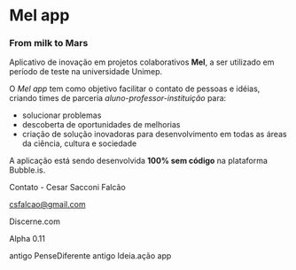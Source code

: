 # Mel app
### From milk to Mars

Aplicativo de inovação em projetos colaborativos **Mel**, a ser utilizado em período de teste na universidade Unimep.

O *Mel app* tem como objetivo facilitar o contato de pessoas e idéias, criando times de parceria *aluno-professor-instituição* para:

- solucionar problemas
- descoberta de oportunidades de melhorias
- criação de solução inovadoras para desenvolvimento em todas as áreas da ciência, cultura e sociedade


A aplicação está sendo desenvolvida **100% sem código** na plataforma Bubble.is.


Contato - Cesar Sacconi Falcão

csfalcao@gmail.com

Discerne.com

Alpha 0.11

antigo PenseDiferente
antigo Ideia.ação app
